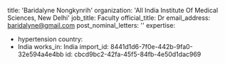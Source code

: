 title: 'Baridalyne Nongkynrih'
organization: '​All India Institute Of Medical Sciences, New Delhi'
job_title: Faculty
official_title: Dr
email_address: baridalyne@gmail.com
post_nominal_letters: ''
expertise:
  - hypertension
country:
  - India
works_in: India
import_id: 8441d1d6-7f0e-442b-9fa0-32e594a4e4bb
id: cbcd9bc2-42fa-45f5-84fb-4e50d1dac969
